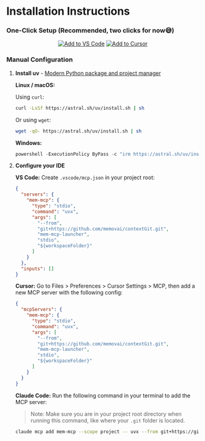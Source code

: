 # Installation Instructions

### One-Click Setup (Recommended, two clicks for now😅)

<div align="center">

[![Add to VS Code](https://img.shields.io/badge/Add%20to%20VS%20Code-007ACC?style=for-the-badge&logo=visual-studio-code&logoColor=white)](https://memov-vscode.vercel.app/)
[![Add to Cursor](https://img.shields.io/badge/Add%20to%20CURSOR-000000?style=for-the-badge&logo=visual-studio-code&logoColor=white)](https://memov-vscode.vercel.app/)

</div>


### Manual Configuration

1. **Install uv** - [Modern Python package and project manager](https://docs.astral.sh/uv/getting-started/installation/)

   **Linux / macOS:**
   
   Using `curl`:
   ```bash
   curl -LsSf https://astral.sh/uv/install.sh | sh
   ```
   
   Or using `wget`:
   ```bash
   wget -qO- https://astral.sh/uv/install.sh | sh
   ```

   **Windows:**
   ```powershell
   powershell -ExecutionPolicy ByPass -c "irm https://astral.sh/uv/install.ps1 | iex"
   ```

2. **Configure your IDE**

    **VS Code:** Create `.vscode/mcp.json` in your project root:
    ```json
    {
      "servers": {
        "mem-mcp": {
          "type": "stdio",
          "command": "uvx",
          "args": [
            "--from",
            "git+https://github.com/memovai/contextGit.git",
            "mem-mcp-launcher",
            "stdio",
            "${workspaceFolder}"
          ]
        }
      },
      "inputs": []
    }
    ```


    **Cursor:** Go to Files > Preferences > Cursor Settings > MCP, then add a new MCP server with the following config:
    ```json
    {
      "mcpServers": {
        "mem-mcp": {
          "type": "stdio",
          "command": "uvx",
          "args": [
            "--from",
            "git+https://github.com/memovai/contextGit.git",
            "mem-mcp-launcher",
            "stdio",
            "${workspaceFolder}"
          ]
        }
      }
    }
    ```


    **Claude Code:** Run the following command in your terminal to add the MCP server:
    > Note: Make sure you are in your project root directory when running this command, like where your `.git` folder is located.
    ```bash
    claude mcp add mem-mcp --scope project -- uvx --from git+https://github.com/memovai/contextGit.git mem-mcp-launcher stdio $(pwd)
    ```